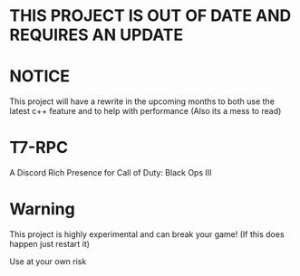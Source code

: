 # THIS PROJECT IS OUT OF DATE AND REQUIRES AN UPDATE

# NOTICE
This project will have a rewrite in the upcoming months to both use the latest c++ feature and to help with performance
(Also its a mess to read)

# T7-RPC
A Discord Rich Presence for Call of Duty: Black Ops III

# Warning
This project is highly experimental and can break your game! (If this does happen just restart it)

Use at your own risk
